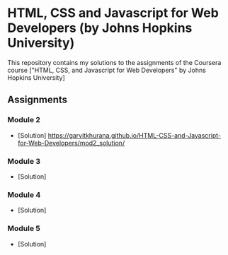 # HTML, CSS and Javascript for Web Developers (by Johns Hopkins University)

This repository contains my solutions to the assignments of the Coursera course
["HTML, CSS, and Javascript for Web Developers" by Johns Hopkins University]

## Assignments

### Module 2
* [Solution] https://garvitkhurana.github.io/HTML-CSS-and-Javascript-for-Web-Developers/mod2_solution/

### Module 3
* [Solution] 

### Module 4
* [Solution]

### Module 5
* [Solution]
